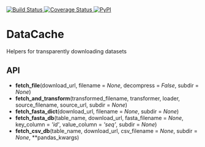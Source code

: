 <a href="https://travis-ci.org/openvax/datacache">
    <img src="https://travis-ci.org/openvax/datacache.svg?branch=master" alt="Build Status" />
</a>
<a href="https://coveralls.io/github/openvax/datacache?branch=master">
    <img src="https://coveralls.io/repos/openvax/datacache/badge.svg?branch=master&service=github" alt="Coverage Status" />
</a>
<a href="https://pypi.python.org/pypi/datacache/">
    <img src="https://img.shields.io/pypi/v/datacache.svg?maxAge=1000" alt="PyPI" />
</a>

DataCache
=========

Helpers for transparently downloading datasets

## API

* **fetch_file**(download_url, filename = *None*, decompress = *False*, subdir = *None*)
* **fetch_and_transform**(transformed_filename, transformer, loader,
        source_filename, source_url, subdir = *None*)
* **fetch_fasta_dict**(download_url, filename = *None*, subdir = *None*)
* **fetch_fasta_db**(table_name, download_url, fasta_filename = *None*,
        key_column = *'id'*, value_column = *'seq'*, subdir = *None*)
* **fetch_csv_db**(table_name, download_url, csv_filename = *None*, subdir = *None*,
        \*\*pandas_kwargs)
